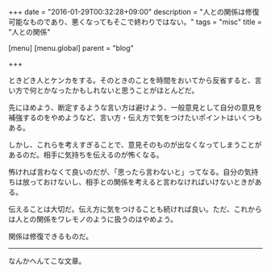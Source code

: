 +++
date = "2016-01-29T00:32:28+09:00"
description = "人との関係は修復可能なものであり、悪くなってもそこで終わりではない。"
tags = "misc"
title = "人との関係"

[menu]
  [menu.global]
    parent = "blog"

+++

ときどき人とケンカをする。そのときのことを時間をおいてから反省すると、言い方で何とかなったかもしれないと思うことがほとんどだ。

先にほめよう、断定するような言い方は避けよう、一般意見として自分の意見を補強するのをやめようなど、言い方・伝え方で気をつけたいポイントはいくつもある。

しかし、これらを考えすぎることで、意見そのものが出なくなってしまうことがあるのだ。相手に気持ちを伝えるのが怖くなる。

怖ければ言わなくて良いのだが、「思ったら言わないと」ってなる。自分の気持ちは放っておけないし、相手との関係を考えると言わなければいけないときがある。

伝えることは大切だ。伝え方に気をつけることも続ければ良い。ただ、これからは人との関係をワレモノのように扱うのはやめよう。

関係は修復できるものだ。

---

なんかへんてこな文章。
